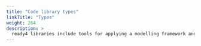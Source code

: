 ```yaml
---
title: "Code library types"
linkTitle: "Types"
weight: 264
description: >
  ready4 libraries include tools for applying a modelling framework and for implementing computational models.
---
```

